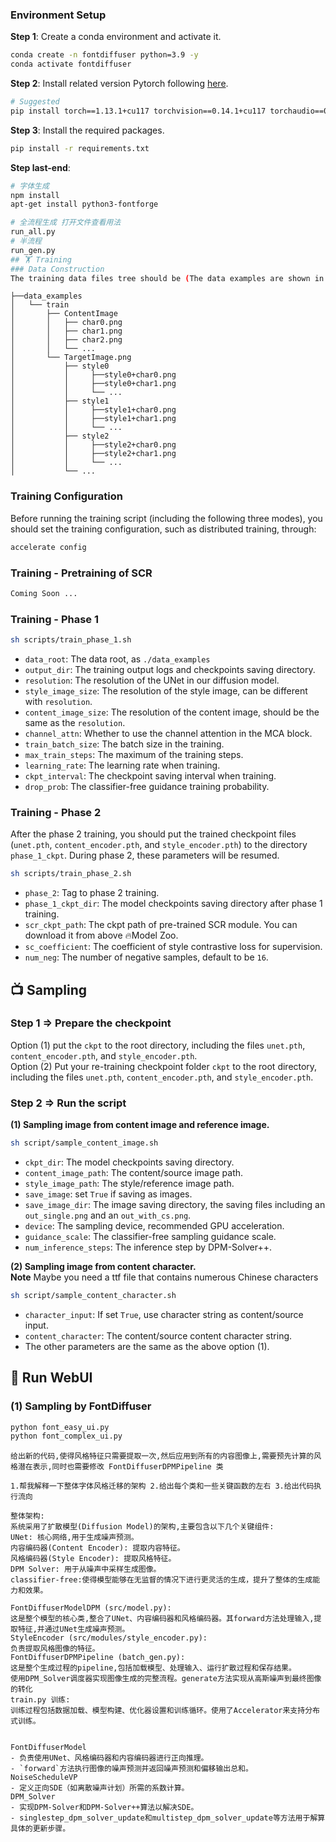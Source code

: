 ### Environment Setup

**Step 1**: Create a conda environment and activate it.

```bash
conda create -n fontdiffuser python=3.9 -y
conda activate fontdiffuser
```

**Step 2**: Install related version Pytorch following [here](https://pytorch.org/get-started/previous-versions/).

```bash
# Suggested
pip install torch==1.13.1+cu117 torchvision==0.14.1+cu117 torchaudio==0.13.1 --extra-index-url https://download.pytorch.org/whl/cu117
```

**Step 3**: Install the required packages.

```bash
pip install -r requirements.txt
```

**Step last-end**:

```bash
# 字体生成
npm install
apt-get install python3-fontforge

# 全流程生成 打开文件查看用法
run_all.py
# 半流程
run_gen.py
## 🏋️ Training
### Data Construction
The training data files tree should be (The data examples are shown in directory `data_examples/train/`):
```

```
├──data_examples
│   └── train
│       ├── ContentImage
│       │   ├── char0.png
│       │   ├── char1.png
│       │   ├── char2.png
│       │   └── ...
│       └── TargetImage.png
│           ├── style0
│           │     ├──style0+char0.png
│           │     ├──style0+char1.png
│           │     └── ...
│           ├── style1
│           │     ├──style1+char0.png
│           │     ├──style1+char1.png
│           │     └── ...
│           ├── style2
│           │     ├──style2+char0.png
│           │     ├──style2+char1.png
│           │     └── ...
│           └── ...
```

### Training Configuration

Before running the training script (including the following three modes), you should set the training configuration,
such as distributed training, through:

```bash
accelerate config
```

### Training - Pretraining of SCR

```bash
Coming Soon ...
```

### Training - Phase 1

```bash
sh scripts/train_phase_1.sh
```

- `data_root`: The data root, as `./data_examples`
- `output_dir`: The training output logs and checkpoints saving directory.
- `resolution`: The resolution of the UNet in our diffusion model.
- `style_image_size`: The resolution of the style image, can be different with `resolution`.
- `content_image_size`: The resolution of the content image, should be the same as the `resolution`.
- `channel_attn`: Whether to use the channel attention in the MCA block.
- `train_batch_size`: The batch size in the training.
- `max_train_steps`: The maximum of the training steps.
- `learning_rate`: The learning rate when training.
- `ckpt_interval`: The checkpoint saving interval when training.
- `drop_prob`: The classifier-free guidance training probability.

### Training - Phase 2

After the phase 2 training, you should put the trained checkpoint files (`unet.pth`, `content_encoder.pth`,
and `style_encoder.pth`) to the directory `phase_1_ckpt`. During phase 2, these parameters will be resumed.

```bash
sh scripts/train_phase_2.sh
```

- `phase_2`: Tag to phase 2 training.
- `phase_1_ckpt_dir`: The model checkpoints saving directory after phase 1 training.
- `scr_ckpt_path`: The ckpt path of pre-trained SCR module. You can download it from above 🔥Model Zoo.
- `sc_coefficient`: The coefficient of style contrastive loss for supervision.
- `num_neg`: The number of negative samples, default to be `16`.

## 📺 Sampling

### Step 1 => Prepare the checkpoint

Option (1) put the `ckpt` to the root directory, including the files `unet.pth`, `content_encoder.pth`,
and `style_encoder.pth`.  
Option (2) Put your re-training checkpoint folder `ckpt` to the root directory, including the
files `unet.pth`, `content_encoder.pth`, and `style_encoder.pth`.

### Step 2 => Run the script

**(1) Sampling image from content image and reference image.**

```bash
sh script/sample_content_image.sh
```

- `ckpt_dir`: The model checkpoints saving directory.
- `content_image_path`: The content/source image path.
- `style_image_path`: The style/reference image path.
- `save_image`: set `True` if saving as images.
- `save_image_dir`: The image saving directory, the saving files including an `out_single.png` and an `out_with_cs.png`.
- `device`: The sampling device, recommended GPU acceleration.
- `guidance_scale`: The classifier-free sampling guidance scale.
- `num_inference_steps`: The inference step by DPM-Solver++.

**(2) Sampling image from content character.**  
**Note** Maybe you need a ttf file that contains numerous Chinese characters

```bash
sh script/sample_content_character.sh
```

- `character_input`: If set `True`, use character string as content/source input.
- `content_character`: The content/source content character string.
- The other parameters are the same as the above option (1).

## 📱 Run WebUI

### (1) Sampling by FontDiffuser

```bash
python font_easy_ui.py
python font_complex_ui.py
```

```text
给出新的代码,使得风格特征只需要提取一次,然后应用到所有的内容图像上,需要预先计算的风格潜在表示,同时也需要修改 FontDiffuserDPMPipeline 类

1.帮我解释一下整体字体风格迁移的架构 2.给出每个类和一些关键函数的左右 3.给出代码执行流向

```

```text
整体架构:
系统采用了扩散模型(Diffusion Model)的架构,主要包含以下几个关键组件:
UNet: 核心网络,用于生成噪声预测。
内容编码器(Content Encoder): 提取内容特征。
风格编码器(Style Encoder): 提取风格特征。
DPM Solver: 用于从噪声中采样生成图像。
classifier-free:使得模型能够在无监督的情况下进行更灵活的生成，提升了整体的生成能力和效果。

FontDiffuserModelDPM (src/model.py):
这是整个模型的核心类,整合了UNet、内容编码器和风格编码器。其forward方法处理输入,提取特征,并通过UNet生成噪声预测。
StyleEncoder (src/modules/style_encoder.py):
负责提取风格图像的特征。
FontDiffuserDPMPipeline (batch_gen.py):
这是整个生成过程的pipeline,包括加载模型、处理输入、运行扩散过程和保存结果。
使用DPM_Solver调度器实现图像生成的完整流程。generate方法实现从高斯噪声到最终图像的转化
train.py 训练:
训练过程包括数据加载、模型构建、优化器设置和训练循环。使用了Accelerator来支持分布式训练。


FontDiffuserModel
- 负责使用UNet、风格编码器和内容编码器进行正向推理。
- `forward`方法执行图像的噪声预测并返回噪声预测和偏移输出总和。
NoiseScheduleVP
- 定义正向SDE（如离散噪声计划）所需的系数计算。
DPM_Solver
- 实现DPM-Solver和DPM-Solver++算法以解决SDE。
- singlestep_dpm_solver_update和multistep_dpm_solver_update等方法用于解算具体的更新步骤。
```
